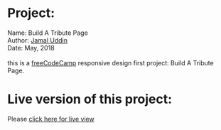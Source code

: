 # Project:
Name: Build A Tribute Page<br/>
Author: [Jamal Uddin]()<br/>
Date: May, 2018<br/>
<br/>
this is a [freeCodeCamp]() responsive design first project: Build A Tribute Page.

# Live version of this project:
Please [click here for live view](https://codepen.io/jamal-pb95/full/jmvvpz/)